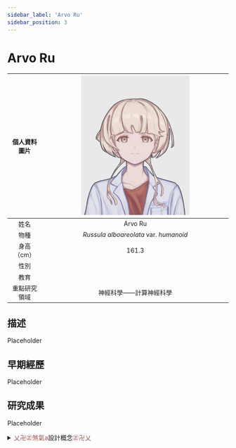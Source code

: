 ```yaml
---
sidebar_label: 'Arvo Ru'
sidebar_position: 3
---
```


# Arvo Ru

|個人資料圖片|<img src="https://raw.githubusercontent.com/Monoginryoso/ocwiki/44adbc78832afc6575106a937c19e06c4e31424f/static/img/ra-profile.svg" width="60%" />|
|:--:|:--:|
|姓名|Arvo Ru|
|物種|*Russula alboareolata* var. *humanoid*|
|身高（cm）|161.3|
|性別| |
|教育| |
|重點研究領域|神經科學——計算神經科學|

## 描述
  Placeholder

## 早期經歷
  Placeholder

## 研究成果
  Placeholder  

<details>
  <summary><font color="#965252">乂卍㊣煞氣a</font>設計概念<font color="#965252">㊣卍乂</font></summary>
  Placeholder
</details>